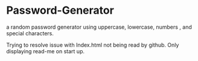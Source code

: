 # Password-Generator

a random password generator using uppercase, lowercase, numbers , and special characters.

Trying to resolve issue with Index.html not being read by github. Only displaying  read-me on start up.
